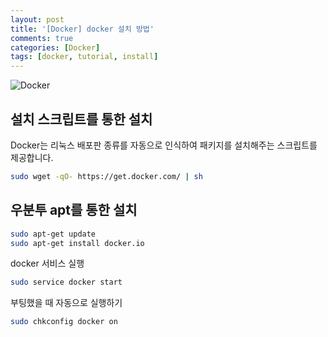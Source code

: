 ```yaml
---
layout: post
title: '[Docker] docker 설치 방법'
comments: true
categories: [Docker]
tags: [docker, tutorial, install]
---
```


![Docker](https://won-u.github.io/assets/img/favicons/android-chrome-192x192.png) 
<!-- <a href="#이미지"><img src="https://won-u.github.io/assets/img/favicons/android-chrome-192x192.png" width="40%" height="30%" title="px 설정2" alt="ant_image2"></a> -->

## 설치 스크립트를 통한 설치

Docker는 리눅스 배포판 종류를 자동으로 인식하여 패키지를 설치해주는 스크립트를 제공합니다.

```bash
sudo wget -qO- https://get.docker.com/ | sh
```

## 우분투 apt를 통한 설치

```bash
sudo apt-get update
sudo apt-get install docker.io
```

docker 서비스 실행

```bash
sudo service docker start
```

부팅했을 때 자동으로 실행하기

```bash
sudo chkconfig docker on
```

